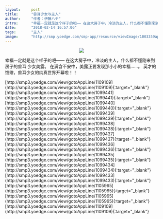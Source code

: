 ```yaml
---
layout:     post
title:      "兽耳少女与主人"
author:     "作者：伊藤ハチ"
intro:      "幸福一定就是这个样子的吧—— 在这大房子中，冷淡的主人，什么都不懂刚来到房子的兽耳 少女美露。 在满含不安中，美露正要发现那小小的幸福……。 英才的馈赠，兽耳少女的纯真世界开幕啦！！"
date:       "2018-02-14 16:57:06"
tags:       "主人"
image:      "http://smp.yoedge.com/smp-app/resource/viewImage/1003359appline.png"
---
```

<div style="text-align: center">
<p><img src="http://smp.yoedge.com/smp-app/resource/viewImage/1003359appline.png"/></p>
</div>
<p class="post-meta">
<span>幸福一定就是这个样子的吧—— 在这大房子中，冷淡的主人，什么都不懂刚来到房子的兽耳 少女美露。 在满含不安中，美露正要发现那小小的幸福……。 英才的馈赠，兽耳少女的纯真世界开幕啦！！</span>
</p>
[http://smp3.yoedge.com/view/gotoAppLine/1109109](http://smp3.yoedge.com/view/gotoAppLine/1109109){:target="_blank"}
[http://smp3.yoedge.com/view/gotoAppLine/1099441](http://smp3.yoedge.com/view/gotoAppLine/1099441){:target="_blank"}
[http://smp3.yoedge.com/view/gotoAppLine/1099440](http://smp3.yoedge.com/view/gotoAppLine/1099440){:target="_blank"}
[http://smp3.yoedge.com/view/gotoAppLine/1099439](http://smp3.yoedge.com/view/gotoAppLine/1099439){:target="_blank"}
[http://smp3.yoedge.com/view/gotoAppLine/1099438](http://smp3.yoedge.com/view/gotoAppLine/1099438){:target="_blank"}
[http://smp3.yoedge.com/view/gotoAppLine/1099437](http://smp3.yoedge.com/view/gotoAppLine/1099437){:target="_blank"}
[http://smp3.yoedge.com/view/gotoAppLine/1099436](http://smp3.yoedge.com/view/gotoAppLine/1099436){:target="_blank"}
[http://smp3.yoedge.com/view/gotoAppLine/1099435](http://smp3.yoedge.com/view/gotoAppLine/1099435){:target="_blank"}
[http://smp3.yoedge.com/view/gotoAppLine/1099434](http://smp3.yoedge.com/view/gotoAppLine/1099434){:target="_blank"}
[http://smp3.yoedge.com/view/gotoAppLine/1099433](http://smp3.yoedge.com/view/gotoAppLine/1099433){:target="_blank"}
[http://smp3.yoedge.com/view/gotoAppLine/1105965](http://smp3.yoedge.com/view/gotoAppLine/1105965){:target="_blank"}
[http://smp3.yoedge.com/view/gotoAppLine/1105965](http://smp3.yoedge.com/view/gotoAppLine/1105965){:target="_blank"}
[http://smp3.yoedge.com/view/gotoAppLine/1109109](http://smp3.yoedge.com/view/gotoAppLine/1109109){:target="_blank"}


